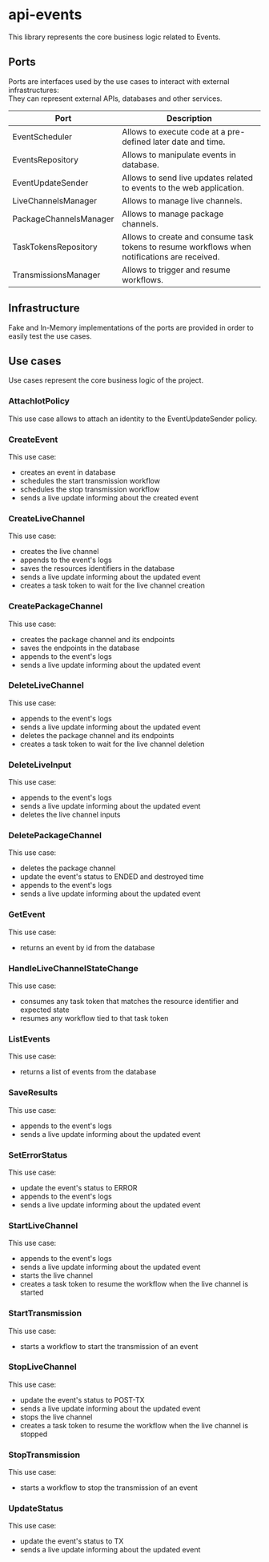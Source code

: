 # api-events

This library represents the core business logic related to Events.

## Ports

Ports are interfaces used by the use cases to interact with external infrastructures:  
They can represent external APIs, databases and other services.

| **Port**               | **Description**                                                                               |
|------------------------|-----------------------------------------------------------------------------------------------|
| EventScheduler         | Allows to execute code at a pre-defined later date and time.                                  |
| EventsRepository       | Allows to manipulate events in database.                                                      |
| EventUpdateSender      | Allows to send live updates related to events to the web application.                         |
| LiveChannelsManager    | Allows to manage live channels.                                                               |
| PackageChannelsManager | Allows to manage package channels.                                                            |
| TaskTokensRepository   | Allows to create and consume task tokens to resume workflows when notifications are received. |
| TransmissionsManager   | Allows to trigger and resume workflows.                                                       |


## Infrastructure

Fake and In-Memory implementations of the ports are provided in order to easily test the use cases.

## Use cases

Use cases represent the core business logic of the project. 

### AttachIotPolicy
This use case allows to attach an identity to the EventUpdateSender policy.

### CreateEvent
This use case:
- creates an event in database
- schedules the start transmission workflow
- schedules the stop transmission workflow
- sends a live update informing about the created event

### CreateLiveChannel
This use case:
- creates the live channel
- appends to the event's logs
- saves the resources identifiers in the database
- sends a live update informing about the updated event
- creates a task token to wait for the live channel creation

### CreatePackageChannel
This use case:
- creates the package channel and its endpoints
- saves the endpoints in the database
- appends to the event's logs
- sends a live update informing about the updated event

### DeleteLiveChannel
This use case:
- appends to the event's logs
- sends a live update informing about the updated event
- deletes the package channel and its endpoints
- creates a task token to wait for the live channel deletion

### DeleteLiveInput
This use case:
- appends to the event's logs
- sends a live update informing about the updated event
- deletes the live channel inputs

### DeletePackageChannel
This use case:
- deletes the package channel
- update the event's status to ENDED and destroyed time
- appends to the event's logs
- sends a live update informing about the updated event

### GetEvent
This use case:
- returns an event by id from the database

### HandleLiveChannelStateChange
This use case:
- consumes any task token that matches the resource identifier and expected state
- resumes any workflow tied to that task token

### ListEvents
This use case:
- returns a list of events from the database

### SaveResults
This use case:
- appends to the event's logs
- sends a live update informing about the updated event

### SetErrorStatus
This use case:
- update the event's status to ERROR
- appends to the event's logs
- sends a live update informing about the updated event

### StartLiveChannel
This use case:
- appends to the event's logs
- sends a live update informing about the updated event
- starts the live channel
- creates a task token to resume the workflow when the live channel is started

### StartTransmission
This use case:
- starts a workflow to start the transmission of an event

### StopLiveChannel
This use case:
- update the event's status to POST-TX
- sends a live update informing about the updated event
- stops the live channel
- creates a task token to resume the workflow when the live channel is stopped

### StopTransmission
This use case:
- starts a workflow to stop the transmission of an event

### UpdateStatus
This use case:
- update the event's status to TX
- sends a live update informing about the updated event
